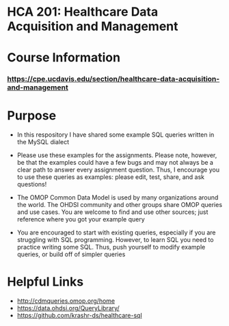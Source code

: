 # **HCA 201: Healthcare Data Acquisition and Management**

#

# Course Information

 ### https://cpe.ucdavis.edu/section/healthcare-data-acquisition-and-management 

# Purpose

 - In this respository I have shared some example SQL queries written in the MySQL dialect 

 - Please use these examples for the assignments. Please note, however, be that the examples could have a few bugs and may not always be a clear path to answer every assignment question.  Thus, I encourage you to use these queries as examples:  please edit, test, share, and ask questions!

 - The OMOP Common Data Model is used by many organizations around the world.  The OHDSI community and other groups share OMOP queries and use cases. You are welcome to find and use other sources; just reference where you got your example query

 - You are encouraged to start with existing queries, especially if you are struggling with SQL programming.  However, to learn SQL you need to practice writing some SQL.  Thus, push yourself to modify example queries, or build off of simpler queries 

 # Helpful Links

   - http://cdmqueries.omop.org/home 
   - https://data.ohdsi.org/QueryLibrary/
   - https://github.com/krashr-ds/healthcare-sql
   